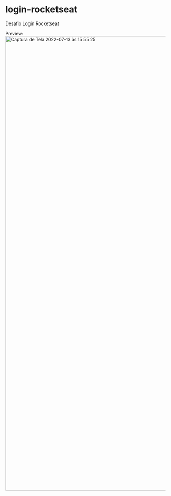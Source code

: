 # login-rocketseat
Desafio Login Rocketseat

Preview:<img width="1424" alt="Captura de Tela 2022-07-13 às 15 55 25" src="https://user-images.githubusercontent.com/100288640/178810770-66c0b767-97bc-4f72-a602-bcb564fee170.png">
